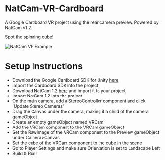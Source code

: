 # NatCam-VR-Cardboard
A Google Cardboard VR project using the rear camera preview. Powered by NatCam v1.2.

Spot the spinning cube!

![NatCam VR Example](/NCVR.png?raw=true "")

# Setup Instructions
- Download the Google Cardboard SDK for Unity [here](https://developers.google.com/cardboard/unity/download)
- Import the Cardboard SDK into the project
- Download NatCam 1.2 [here](https://www.assetstore.unity3d.com/en/#!/content/52154) and import it to your project
- Import NatCam 1.2 into the project
- On the main camera, add a StereoController component and click 'Update Stereo Cameras'
- Drag the Canvas under the camera, making it a child of the camera gameObject
- Create an empty gameObject named VRCam
- Add the VRCam component to the VRCam gameObject
- Set the RawImage of the VRCam component to the Preview gameObject under Camera>Canvas
- Set the cube of the VRCam component to the cube in the scene
- Go to Player Settings and make sure Orientation is set to Landscape Left
- Build & Run!
